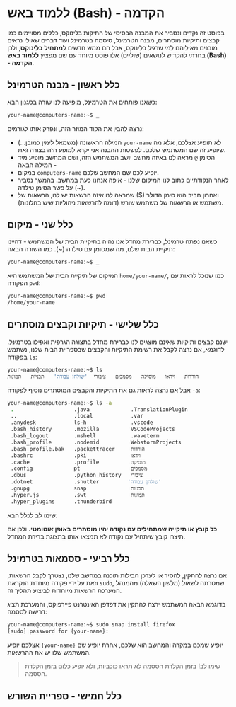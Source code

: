 # ללמוד באש (Bash) - הקדמה
בפוסט זה נקדים ונסביר את המבנה הבסיסי של התיקות בלינוקס, כללים מסויימים כמו קבצים ותיקיות מוסתרים, מבנה הטרמינל, סיסמה בטרמינל ועוד דברים שאולי נראים מובנים מאיליהם למי שרגיל בלינוקס, אבל הם ממש חדשים ל**מתחיל בלינוקס**, ולכן בחרתי להקדיש לנושאים (שוליים) אלו פוסט מיוחד עם שם מפציץ **ללמוד באש (Bash) - הקדמה**.

## כלל ראשון - מבנה הטרמינל
כשאנו פותחים את הטרמינל, מופיעה לנו שורה בסגנון הבא:

```bash
your-name@computers-name:~$ _
```

נרצה להבין את הקוד המוזר הזה, ונפרק אותו לגורמים:

- המילה הראשונה (משמאל לימין כמובן...) `your-name` לא תופיע אצלכם, אלא מה שיופיע זה שם המשתמש שלכם. לפשטות ההבנה אני יקרא למופע הזה בצורה זאת.
- הסימן `@` מראה לנו באיזה מחשב יושב המשתמש הזה, ושם המחשב מופיע מיד המילה הבאה -
- במקום `computers-name` יופיע לכם שם המחשב שלכם.
- לאחר הנקודתיים כתוב לנו המיקום שלנו - איפה אנחנו כעת במחשב. בהמשך נסביר על פשר הסימן טילדה (~).
- ואחרון חביב הוא סימן הדולר  ($) שמראה לנו איזה הרשאות יש לנו, הרשאות של משתמש או הרשאות של משתמש שורש (דומה להרשאות ניהוליות שיש בחלונות).

## כלל שני - מיקום
כשאנו נפתח טרמינל, כברירת מחדל אנו נהיה בתיקיית הבית של המשתמש - דהיינו תיקיית הבית שלנו, מה שמסומן עם טילדה (~). כמו השורה הבאה:

```bash
your-name@computers-name:~$ _
```

המיקום של תיקיית הבית של המשתמש היא `home/your-name/`, כמו שנוכל לראות עם הפקודה `pwd`:

```bash
your-name@computers-name:~$ pwd
/home/your-name
```

## כלל שלישי - תיקיות וקבצים מוסתרים
ישנם קבצים ותיקיות שאינם מוצגים לנו כברירת מחדל בתצוגה הגרפית ואפילו בטרמינל. לדוגמא, אם נרצה לקבל את רשימת התיקיות והקבצים שבספריית הבית שלנו, נשתמש בפקודה `ls`:

```bash
your-name@computers-name:~$ ls
הורדות   וידאו   מוסיקה   מסמכים   ציבורי  'שולחן עבודה'   תבניות   תמונות
```

אבל אם נרצה לראות גם את התיקיות והקבצים המוסתרים נוסיף לפקודה `-a`:

```bash
your-name@computers-name:~$ ls -a
 .                   .java             .TranslationPlugin
 ..                  .local            .var
 .anydesk            ls-h              .vscode
 .bash_history       .mozilla          VSCodeProjects
 .bash_logout        .mshell           .waveterm
 .bash_profile       .nodemid          WebstormProjects
 .bash_profile.bak   .packettracer     הורדות
 .bashrc             .pki              וידאו
 .cache              .profile          מוסיקה
 .config             pt                מסמכים
 .dbus               .python_history   ציבורי
 .dotnet             .shutter         'שולחן עבודה'
 .gnupg              snap              תבניות
 .hyper.js           .swt              תמונות
 .hyper_plugins      .thunderbird
```

שימו לב לכלל הבא:

**כל קובץ או תיקייה שמתחילים עם נקודה יהיו מוסתרים באופן אוטומטי.** ולכן אם תיצרו קובץ שיתחיל עם נקודה לא תמצאו אותו בתצוגת ברירת המחדל.

## כלל רביעי - ססמאות בטרמינל
אם נרצה להתקין, להסיר או לעדכן חבילות תוכנה במחשב שלנו, נצטרך לקבל הרשאות, וזאת על ידי פקודה מיוחדת הנקראת `sudo`, שמטרתה לשאול (מלשון השאלה) מהמנהל המערכת הרשאות מיוחדות לביצוע תהליך זה.

בדוגמא הבאה המשתמש ירצה להתקין את דפדפן האינטרנט פיירפוקס, והמערכת תציג דרישה לססמה:

```bash
your-name@computers-name:~$ sudo snap install firefox
[sudo] password for {your-name}:
```

אצלכם יופיע `{your-name}`  יופיע שמכם במקרה והמחשב הוא שלכם, אחרת יופיע שם המשתמש שלו יש את ההרשאות.

>שימו לב!
>בזמן הקלדת הססמה לא תראו כוכביות, ולא יופיע כלום בזמן הקלדת הססמה.

## כלל חמישי - ספריית השורש
